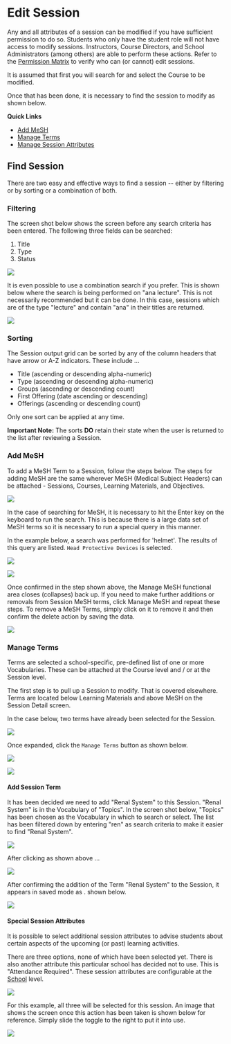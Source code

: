 # Edit Session

Any and all attributes of a session can be modified if you have sufficient permission to do so. Students who only have the student role will not have access to modify sessions. Instructors, Course Directors, and School Administrators \(among others\) are able to perform these actions.  Refer to the [Permission Matrix](https://docs.google.com/spreadsheets/d/1FbR53C2clvNoWZHMElQRfuJ4jHbZtr5pFl11et0zszY/edit?ts=5ad90141#gid=0) to verify who can \(or cannot\) edit sessions.

It is assumed that first you will search for and select the Course to be modified.

Once that has been done, it is necessary to find the session to modify as shown below.

**Quick Links**

* [Add MeSH](https://app.gitbook.com/@iliosproject/s/ilios-user-guide/courses-and-sessions/sessions/edit-session#add-mesh) 
* [Manage Terms](https://iliosproject.gitbook.io/ilios-user-guide/courses-and-sessions/sessions/edit-session#manage-terms)
* [Manage Session Attributes](https://iliosproject.gitbook.io/ilios-user-guide/courses-and-sessions/sessions/edit-session#special-session-attributes)

## Find Session

There are two easy and effective ways to find a session -- either by filtering or by sorting or a combination of both.

### Filtering

The screen shot below shows the screen before any search criteria has been entered. The following three fields can be searched:

1. Title
2. Type
3. Status 

![](../../.gitbook/assets/cs_rw_8.png)

It is even possible to use a combination search if you prefer.  This is shown below where the search is being performed on "ana lecture".  This is not necessarily recommended but it can be done.  In this case, sessions which are of the type "lecture" and contain "ana" in their titles are returned.

![](../../.gitbook/assets/cs_rw_9.png)

### Sorting

The Session output grid can be sorted by any of the column headers that have arrow or A-Z indicators. These include ...

* Title \(ascending or descending alpha-numeric\)
* Type \(ascending or descending alpha-numeric\)
* Groups \(ascending or descending count\)
* First Offering \(date ascending or descending\)
* Offerings \(ascending or descending count\)

Only one sort can be applied at any time. 

**Important Note:** The sorts **DO** retain their state when the user is returned to the list after reviewing a Session.

### Add MeSH

To add a MeSH Term to a Session, follow the steps below. The steps for adding MeSH are the same wherever MeSH \(Medical Subject Headers\) can be attached - Sessions, Courses, Learning Materials, and Objectives.

![](../../.gitbook/assets/add_mesh_to_session_1.jpg)

In the case of searching for MeSH, it is necessary to hit the Enter key on the keyboard to run the search. This is because there is a large data set of MeSH terms so it is necessary to run a special query in this manner.

In the example below, a search was performed for 'helmet'. The results of this query are listed. `Head Protective Devices` is selected.

![](../../.gitbook/assets/add_mesh_to_session_2.jpg)

![](../../.gitbook/assets/add_mesh_to_session_3.jpg)

Once confirmed in the step shown above, the Manage MeSH functional area closes \(collapses\) back up. If you need to make further additions or removals from Session MeSH terms, click Manage MeSH and repeat these steps. To remove a MeSH Terms, simply click on it to remove it and then confirm the delete action by saving the data.

![](../../.gitbook/assets/add_mesh_to_session_4.jpg)

### Manage Terms

Terms are selected a school-specific, pre-defined list of one or more Vocabularies. These can be attached at the Course level and / or at the Session level.

The first step is to pull up a Session to modify. That is covered elsewhere. Terms are located below Learning Materials and above MeSH on the Session Detail screen.

In the case below, two terms have already been selected for the Session.

![](../../.gitbook/assets/session_terms_1.jpg)

Once expanded, click the `Manage Terms` button as shown below.

![](../../.gitbook/assets/session_terms_2.jpg)

![](../../.gitbook/assets/mngterms_rw_1.png)

#### Add Session Term

It has been decided we need to add "Renal System" to this Session. "Renal System" is in the Vocabulary of "Topics". In the screen shot below, "Topics" has been chosen as the Vocabulary in which to search or select. The list has been filtered down by entering "ren" as search criteria to make it easier to find "Renal System". 

![](../../.gitbook/assets/mngterms_rw_2.png)

After clicking as shown above ...

![](../../.gitbook/assets/mngterms_rw_3.png)

After confirming the addition of the Term "Renal System" to the Session, it appears in saved mode as . shown below.

![](../../.gitbook/assets/mngterms_rw_4.png)

#### Special Session Attributes 

It is possible to select additional session attributes to advise students about certain aspects of the upcoming \(or past\) learning activities.

There are three options, none of which have been selected yet. There is also another attribute this particular school has decided not to use. This is "Attendance Required". These session attributes are configurable at the [School](https://iliosproject.gitbook.io/ilios-user-guide/schools/session-attributes) level.

![](../../.gitbook/assets/specsessattrib1.png)

For this example, all three will be selected for this session. An image that shows the screen once this action has been taken is shown below for reference. Simply slide the toggle to the right to put it into use.

![](../../.gitbook/assets/specsessattrib2.png)

